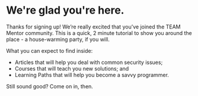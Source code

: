 # We're glad you're here.

Thanks for signing up! We’re really excited that you’ve joined the TEAM Mentor community. This is a quick, 2 minute tutorial to show you around the place - a house-warming party, if you will.

What you can expect to find inside:

* Articles that will help you deal with common security issues;
* Courses that will teach you new solutions; and
* Learning Paths that will help you become a savvy programmer.

Still sound good? Come on in, then.